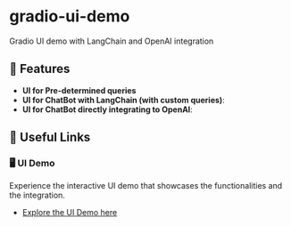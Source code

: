 # gradio-ui-demo
Gradio UI demo with LangChain and OpenAI integration


## 📌 Features

- **UI for Pre-determined queries**
- **UI for ChatBot with LangChain (with custom queries)**: 
- **UI for ChatBot directly integrating to OpenAI**: 



## 🔗 Useful Links

### 🖥️ UI Demo 

Experience the interactive UI demo that showcases the functionalities and the integration.
- [Explore the UI Demo here](https://github.com/faizalrub-datastax/gradio-ui-demo/blob/main/Gradio_UI_Demo.ipynb)


